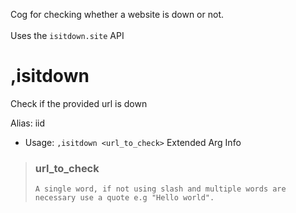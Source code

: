 Cog for checking whether a website is down or not.<br/><br/>Uses the `isitdown.site` API

# ,isitdown
Check if the provided url is down<br/>

Alias: iid<br/>
 - Usage: `,isitdown <url_to_check>`
Extended Arg Info
> ### url_to_check
> ```
> A single word, if not using slash and multiple words are necessary use a quote e.g "Hello world".
> ```

